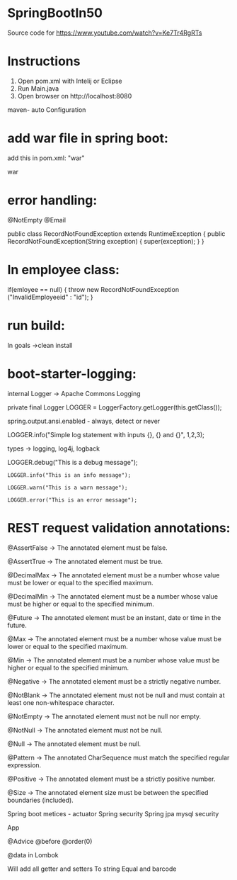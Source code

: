 # SpringBootIn50
Source code for https://www.youtube.com/watch?v=Ke7Tr4RgRTs

# Instructions
1. Open pom.xml with Intelij or Eclipse
2. Run Main.java
3. Open browser on http://localhost:8080

maven- auto Configuration


# add war file in spring boot:

add this  in pom.xml:
"<packaging>war</packaging>"

<packaging>war</packaging>

# error handling:

 @NotEmpty
 @Email
 
 public class RecordNotFoundException extends RuntimeException
{
    public RecordNotFoundException(String exception) {
        super(exception);
    }
}

# In employee class:

if(emloyee == null)
{
throw new RecordNotFoundException ("InvalidEmployeeid" : "id");
}

# run build:

In goals ->clean install


# boot-starter-logging:


internal Logger -> Apache Commons Logging 

private final Logger LOGGER = LoggerFactory.getLogger(this.getClass());

spring.output.ansi.enabled - always, detect or never 	

LOGGER.info("Simple log statement with inputs {}, {} and {}", 1,2,3);

types -> logging, log4j, logback

  LOGGER.debug("This is a debug message");
 
	LOGGER.info("This is an info message");
  
	LOGGER.warn("This is a warn message");
  
	LOGGER.error("This is an error message");


# REST request validation annotations:

@AssertFalse -> 	The annotated element must be false.

@AssertTrue -> 	The annotated element must be true.

@DecimalMax -> 	The annotated element must be a number whose value must be lower or equal to the specified maximum.

@DecimalMin -> 	The annotated element must be a number whose value must be higher or equal to the specified minimum.

@Future -> 	The annotated element must be an instant, date or time in the future.

@Max -> 	The annotated element must be a number whose value must be lower or equal to the specified maximum.

@Min -> 	The annotated element must be a number whose value must be higher or equal to the specified minimum.

@Negative -> 	The annotated element must be a strictly negative number.

@NotBlank -> 	The annotated element must not be null and must contain at least one non-whitespace character.

@NotEmpty -> 	The annotated element must not be null nor empty.

@NotNull -> 	The annotated element must not be null.

@Null -> 	The annotated element must be null.

@Pattern -> 	The annotated CharSequence must match the specified regular expression.

@Positive -> 	The annotated element must be a strictly positive number.

@Size -> 	The annotated element size must be between the specified boundaries (included).

Spring boot metices - actuator
Spring security
Spring jpa mysql security 

App

@Advice 
@before 
@order(0)

@data in Lombok

Will add all getter and setters 
To string
Equal and barcode
